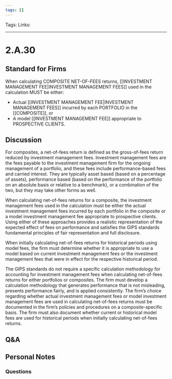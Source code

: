 ```yaml
---
tags: []
---
```

Tags: 
Links: 
___
# 2.A.30
## Standard for Firms
When calculating COMPOSITE NET-OF-FEES returns, [[INVESTMENT MANAGEMENT FEE|INVESTMENT MANAGEMENT FEES]] used in the calculation MUST be either:
- Actual [[INVESTMENT MANAGEMENT FEE|INVESTMENT MANAGEMENT FEES]] incurred by each PORTFOLIO in the [[COMPOSITE]], or
- A model [[INVESTMENT MANAGEMENT FEE]] appropriate to PROSPECTIVE CLIENTS.
## Discussion
For composites, a net-of-fees return is defined as the gross-of-fees return reduced by investment management fees. Investment management fees are the fees payable to the investment management firm for the ongoing management of a portfolio, and these fees include performance-based fees and carried interest. They are typically asset based (based on a percentage of assets), performance based (based on the performance of the portfolio on an absolute basis or relative to a benchmark), or a combination of the two, but they may take other forms as well.

When calculating net-of-fees returns for a composite, the investment management fees used in the calculation must be either the actual investment management fees incurred by each portfolio in the composite or a model investment management fee appropriate to prospective clients. Using either of these approaches provides a realistic representation of the expected effect of fees on performance and satisfies the GIPS standards fundamental principles of fair representation and full disclosure.

When initially calculating net-of-fees returns for historical periods using model fees, the firm must determine whether it is appropriate to use a model based on current investment management fees or the investment management fees that were in effect for the respective historical period.

The GIPS standards do not require a specific calculation methodology for accounting for investment management fees when calculating net-of-fees returns for either portfolios or composites. The firm must develop a calculation methodology that generates performance that is not misleading, presents performance fairly, and is applied consistently. The firm’s choice regarding whether actual investment management fees or model investment management fees are used in calculating net-of-fees returns must be documented in the firm’s policies and procedures on a composite-specific basis. The firm must also document whether current or historical model fees are used for historical periods when initially calculating net-of-fees returns.
## Q&A

## Personal Notes

### Questions